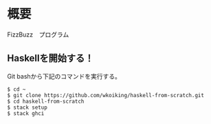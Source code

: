 ﻿# 概要

FizzBuzz　プログラム

## Haskellを開始する！

Git bashから下記のコマンドを実行する。

~~~
$ cd ~
$ git clone https://github.com/wkoiking/haskell-from-scratch.git
$ cd haskell-from-scratch
$ stack setup
$ stack ghci
~~~

